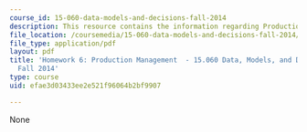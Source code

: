 ```yaml
---
course_id: 15-060-data-models-and-decisions-fall-2014
description: This resource contains the information regarding Production Management.
file_location: /coursemedia/15-060-data-models-and-decisions-fall-2014/efae3d03433ee2e521f96064b2bf9907_MIT15_060F14_HW6-F14.pdf
file_type: application/pdf
layout: pdf
title: 'Homework 6: Production Management  - 15.060 Data, Models, and Decisions -
  Fall 2014'
type: course
uid: efae3d03433ee2e521f96064b2bf9907

---
```

None